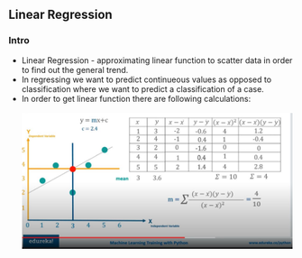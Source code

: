 <h2>Linear Regression</h2>

<h3>Intro</h3>
<ul>
  <li>Linear Regression - approximating linear function to scatter data in order to find out the general trend.</li>
  <li>In regressing we want to predict continueous values as opposed to classification where we want to predict a classification of a case.</li>
  <li>In order to get linear function there are following calculations:
    <br>
    <br>
    <img src="images/linear_reg.JPG">
  </li>
</ul>

